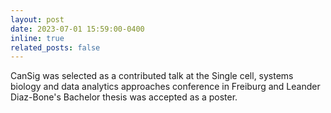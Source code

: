 ```yaml
---
layout: post
date: 2023-07-01 15:59:00-0400
inline: true
related_posts: false
---
```


CanSig was selected as a contributed talk at the Single cell, systems biology and data analytics approaches conference in Freiburg and Leander Diaz-Bone's Bachelor thesis was accepted as a poster.
